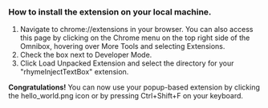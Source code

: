 ### How to install the extension on your local machine.

1. Navigate to chrome://extensions in your browser. You can also access this page by clicking on the Chrome menu on the top right side of the Omnibox, hovering over More Tools and selecting Extensions.
2. Check the box next to Developer Mode.
3. Click Load Unpacked Extension and select the directory for your "rhymeInjectTextBox" extension.

**Congratulations!** You can now use your popup-based extension by clicking the hello_world.png icon or by pressing Ctrl+Shift+F on your keyboard.